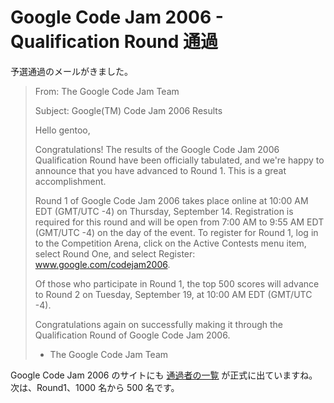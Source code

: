 # Google Code Jam 2006 - Qualification Round 通過

<!--
date = "2006-09-09"
-->

予選通過のメールがきました。

> From: The Google Code Jam Team
>
> Subject: Google(TM) Code Jam 2006 Results
>
> Hello gentoo,
>
> Congratulations! The results of the Google Code Jam 2006 Qualification Round
> have been officially tabulated, and we're happy to announce that you have
> advanced to Round 1. This is a great accomplishment.
>
> Round 1 of Google Code Jam 2006 takes place online at 10:00 AM EDT (GMT/UTC
> -4) on Thursday, September 14. Registration is required for this round and
> will be open from 7:00 AM to 9:55 AM EDT (GMT/UTC -4) on the day of the event.
> To register for Round 1, log in to the Competition Arena, click on the Active
> Contests menu item, select Round One, and select Register:
> www.google.com/codejam2006.
>
> Of those who participate in Round 1, the top 500 scores will advance to Round
> 2 on Tuesday, September 19, at 10:00 AM EDT (GMT/UTC -4).
>
> Congratulations again on successfully making it through the Qualification
> Round of Google Code Jam 2006.
>
> - The Google Code Jam Team

Google Code Jam 2006 のサイトにも
[通過者の一覧](http://www.topcoder.com/pl/?&module=Static&d1=google06&d2=advQual)
が正式に出ていますね。 次は、Round1、1000 名から 500 名です。
